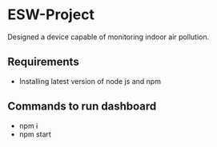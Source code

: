 # ESW-Project
Designed a device capable of monitoring indoor air pollution.

## Requirements
- Installing latest version of node js and npm

## Commands to run dashboard
- npm i
- npm start
